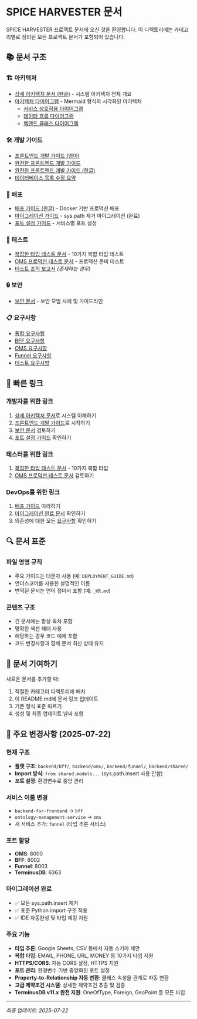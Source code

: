 # SPICE HARVESTER 문서

SPICE HARVESTER 프로젝트 문서에 오신 것을 환영합니다. 이 디렉토리에는 카테고리별로 정리된 모든 프로젝트 문서가 포함되어 있습니다.

## 📚 문서 구조

### 🏗️ 아키텍처
- [상세 아키텍처 문서 (한글)](DETAILED_ARCHITECTURE.md) - 시스템 아키텍처 전체 개요
- [아키텍처 다이어그램](architecture/README.md) - Mermaid 형식의 시각화된 아키텍처
  - [서비스 상호작용 다이어그램](architecture/service_interactions.mmd)
  - [데이터 흐름 다이어그램](architecture/data_flow.mmd)
  - [백엔드 클래스 다이어그램](architecture/backend_classes.mmd)

### 🛠️ 개발 가이드
- [프론트엔드 개발 가이드 (영어)](development/FRONTEND_DEVELOPMENT_GUIDE.md)
- [완전한 프론트엔드 개발 가이드](development/COMPLETE_FRONTEND_DEVELOPMENT_GUIDE.md)
- [완전한 프론트엔드 개발 가이드 (한글)](development/완전한_프론트엔드_개발_가이드.md)
- [데이터베이스 목록 수정 요약](development/DATABASE_LIST_FIX_SUMMARY.md)

### 🚀 배포
- [배포 가이드 (한글)](deployment/DEPLOYMENT_GUIDE.md) - Docker 기반 프로덕션 배포
- [마이그레이션 가이드](../backend/MIGRATION_GUIDE.md) - sys.path 제거 마이그레이션 (완료)
- [포트 설정 가이드](../backend/PORT_CONFIGURATION.md) - 서비스별 포트 설정

### 🧪 테스트
- [복잡한 타입 테스트 문서](testing/COMPLEX_TYPES_TEST_README.md) - 10가지 복합 타입 테스트
- [OMS 프로덕션 테스트 문서](testing/OMS_PRODUCTION_TEST_README.md) - 프로덕션 준비 테스트
- [테스트 조직 보고서](testing/TEST_ORGANIZATION_REPORT.md) *(존재하는 경우)*

### 🔒 보안
- [보안 문서](security/SECURITY.md) - 보안 모범 사례 및 가이드라인

### 📋 요구사항
- [통합 요구사항](requirements/requirements.txt)
- [BFF 요구사항](requirements/bff-requirements.txt)
- [OMS 요구사항](requirements/oms-requirements.txt)
- [Funnel 요구사항](requirements/funnel-requirements.txt)
- [테스트 요구사항](requirements/tests-requirements.txt)

## 📖 빠른 링크

### 개발자를 위한 링크
1. [상세 아키텍처 문서](DETAILED_ARCHITECTURE.md)로 시스템 이해하기
2. [프론트엔드 개발 가이드](development/FRONTEND_DEVELOPMENT_GUIDE.md)로 시작하기
3. [보안 문서](security/SECURITY.md) 검토하기
4. [포트 설정 가이드](../backend/PORT_CONFIGURATION.md) 확인하기

### 테스터를 위한 링크
1. [복잡한 타입 테스트 문서](testing/COMPLEX_TYPES_TEST_README.md) - 10가지 복합 타입
2. [OMS 프로덕션 테스트 문서](testing/OMS_PRODUCTION_TEST_README.md) 검토하기

### DevOps를 위한 링크
1. [배포 가이드](deployment/DEPLOYMENT_GUIDE.md) 따라하기
2. [마이그레이션 완료 문서](../backend/MIGRATION_GUIDE.md) 확인하기
3. 의존성에 대한 모든 [요구사항](requirements/) 확인하기

## 🔍 문서 표준

### 파일 명명 규칙
- 주요 가이드는 대문자 사용 (예: `DEPLOYMENT_GUIDE.md`)
- 언더스코어를 사용한 설명적인 이름
- 번역된 문서는 언어 접미사 포함 (예: `_KR.md`)

### 콘텐츠 구조
- 긴 문서에는 항상 목차 포함
- 명확한 섹션 헤더 사용
- 해당하는 경우 코드 예제 포함
- 코드 변경사항과 함께 문서 최신 상태 유지

## 🤝 문서 기여하기

새로운 문서를 추가할 때:
1. 적절한 카테고리 디렉토리에 배치
2. 이 README.md에 문서 링크 업데이트
3. 기존 형식 표준 따르기
4. 생성 및 최종 업데이트 날짜 포함

## 🌟 주요 변경사항 (2025-07-22)

### 현재 구조
- **플랫 구조**: `backend/bff/`, `backend/oms/`, `backend/funnel/`, `backend/shared/`
- **Import 방식**: `from shared.models...` (sys.path.insert 사용 안함)
- **포트 설정**: 환경변수로 중앙 관리

### 서비스 이름 변경
- `backend-for-frontend` → `bff`
- `ontology-management-service` → `oms`
- 새 서비스 추가: `funnel` (타입 추론 서비스)

### 포트 할당
- **OMS**: 8000
- **BFF**: 8002  
- **Funnel**: 8003
- **TerminusDB**: 6363

### 마이그레이션 완료
- ✅ 모든 sys.path.insert 제거
- ✅ 표준 Python import 구조 적용
- ✅ IDE 자동완성 및 타입 체킹 지원

### 주요 기능
- **타입 추론**: Google Sheets, CSV 등에서 자동 스키마 제안
- **복합 타입**: EMAIL, PHONE, URL, MONEY 등 10가지 타입 지원
- **HTTPS/CORS**: 자동 CORS 설정, HTTPS 지원
- **포트 관리**: 환경변수 기반 중앙화된 포트 설정
- **Property-to-Relationship 자동 변환**: 클래스 속성을 관계로 자동 변환
- **고급 제약조건 시스템**: 상세한 제약조건 추출 및 검증
- **TerminusDB v11.x 완전 지원**: OneOfType, Foreign, GeoPoint 등 모든 타입

---
*최종 업데이트: 2025-07-22*